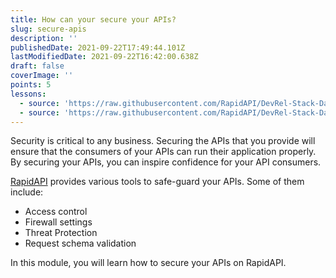 ```yaml
---
title: How can your secure your APIs?
slug: secure-apis
description: ''
publishedDate: 2021-09-22T17:49:44.101Z
lastModifiedDate: 2021-09-22T16:42:00.638Z
draft: false
coverImage: ''
points: 5
lessons:
  - source: 'https://raw.githubusercontent.com/RapidAPI/DevRel-Stack-Data/improve/update-learn-content/learn/courses/learn-rapidapi-hub-provider/modules/secure-apis/lessons/01-access-control.md'
  - source: 'https://raw.githubusercontent.com/RapidAPI/DevRel-Stack-Data/improve/update-learn-content/learn/courses/learn-rapidapi-hub-provider/modules/secure-apis/lessons/02-security.md'
---
```


Security is critical to any business. Securing the APIs that you provide will ensure that the consumers of your APIs can run their application properly. By securing your APIs, you can inspire confidence for your API consumers.

[RapidAPI](https://RapidAPI.com/hub?utm_source=learn.RapidAPI.com&utm_medium=DevRel&utm_campaign=DevRel) provides various tools to safe-guard your APIs. Some of them include:
- Access control
- Firewall settings
- Threat Protection
- Request schema validation

In this module, you will learn how to secure your APIs on RapidAPI.
